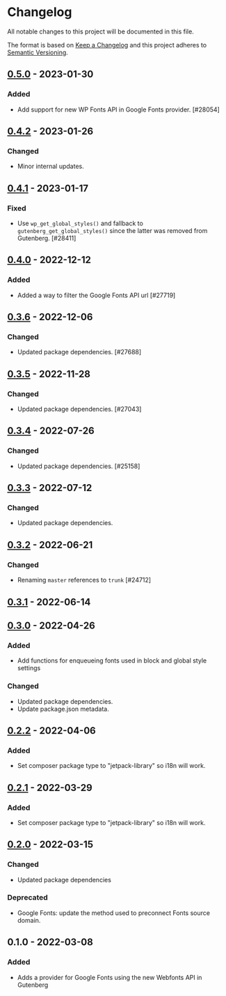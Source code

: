 # Changelog

All notable changes to this project will be documented in this file.

The format is based on [Keep a Changelog](https://keepachangelog.com/en/1.0.0/)
and this project adheres to [Semantic Versioning](https://semver.org/spec/v2.0.0.html).

## [0.5.0] - 2023-01-30
### Added
- Add support for new WP Fonts API in Google Fonts provider. [#28054]

## [0.4.2] - 2023-01-26
### Changed
- Minor internal updates.

## [0.4.1] - 2023-01-17
### Fixed
- Use `wp_get_global_styles()` and fallback to `gutenberg_get_global_styles()` since the latter was removed from Gutenberg. [#28411]

## [0.4.0] - 2022-12-12
### Added
- Added a way to filter the Google Fonts API url [#27719]

## [0.3.6] - 2022-12-06
### Changed
- Updated package dependencies. [#27688]

## [0.3.5] - 2022-11-28
### Changed
- Updated package dependencies. [#27043]

## [0.3.4] - 2022-07-26
### Changed
- Updated package dependencies. [#25158]

## [0.3.3] - 2022-07-12
### Changed
- Updated package dependencies.

## [0.3.2] - 2022-06-21
### Changed
- Renaming `master` references to `trunk` [#24712]

## [0.3.1] - 2022-06-14

## [0.3.0] - 2022-04-26
### Added
- Add functions for enqueueing fonts used in block and global style settings

### Changed
- Updated package dependencies.
- Update package.json metadata.

## [0.2.2] - 2022-04-06
### Added
- Set composer package type to "jetpack-library" so i18n will work.

## [0.2.1] - 2022-03-29
### Added
- Set composer package type to "jetpack-library" so i18n will work.

## [0.2.0] - 2022-03-15
### Changed
- Updated package dependencies

### Deprecated
- Google Fonts: update the method used to preconnect Fonts source domain.

## 0.1.0 - 2022-03-08
### Added
- Adds a provider for Google Fonts using the new Webfonts API in Gutenberg

[0.5.0]: https://github.com/Automattic/jetpack-google-fonts-provider/compare/v0.4.2...v0.5.0
[0.4.2]: https://github.com/Automattic/jetpack-google-fonts-provider/compare/v0.4.1...v0.4.2
[0.4.1]: https://github.com/Automattic/jetpack-google-fonts-provider/compare/v0.4.0...v0.4.1
[0.4.0]: https://github.com/Automattic/jetpack-google-fonts-provider/compare/v0.3.6...v0.4.0
[0.3.6]: https://github.com/Automattic/jetpack-google-fonts-provider/compare/v0.3.5...v0.3.6
[0.3.5]: https://github.com/Automattic/jetpack-google-fonts-provider/compare/v0.3.4...v0.3.5
[0.3.4]: https://github.com/Automattic/jetpack-google-fonts-provider/compare/v0.3.3...v0.3.4
[0.3.3]: https://github.com/Automattic/jetpack-google-fonts-provider/compare/v0.3.2...v0.3.3
[0.3.2]: https://github.com/Automattic/jetpack-google-fonts-provider/compare/v0.3.1...v0.3.2
[0.3.1]: https://github.com/Automattic/jetpack-google-fonts-provider/compare/v0.3.0...v0.3.1
[0.3.0]: https://github.com/Automattic/jetpack-google-fonts-provider/compare/v0.2.2...v0.3.0
[0.2.2]: https://github.com/Automattic/jetpack-google-fonts-provider/compare/v0.2.1...v0.2.2
[0.2.1]: https://github.com/Automattic/jetpack-google-fonts-provider/compare/v0.2.0...v0.2.1
[0.2.0]: https://github.com/Automattic/jetpack-google-fonts-provider/compare/v0.1.0...v0.2.0
